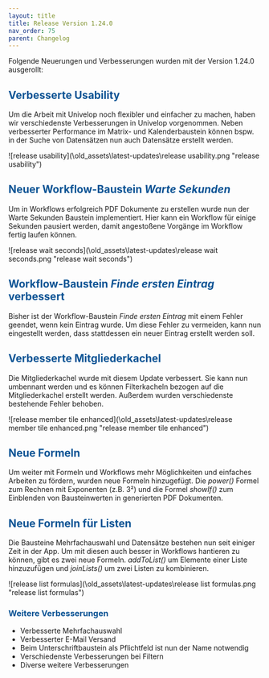 ```yaml
---
layout: title
title: Release Version 1.24.0
nav_order: 75
parent: Changelog
---
```


Folgende Neuerungen und Verbesserungen wurden mit der Version 1.24.0 ausgerollt:

## <span style="color:#0b5394">**Verbesserte Usability**</span>

Um die Arbeit mit Univelop noch flexibler und einfacher zu machen, haben wir verschiedenste Verbesserungen in Univelop vorgenommen. Neben verbesserter Performance im Matrix- und Kalenderbaustein können bspw. in der Suche von Datensätzen nun auch Datensätze erstellt werden.

![release usability](\old_assets\latest-updates\release usability.png "release usability")

## <span style="color:#0b5394">**Neuer Workflow-Baustein _Warte Sekunden_**</span>

Um in Workflows erfolgreich PDF Dokumente zu erstellen wurde nun der Warte Sekunden Baustein implementiert.
Hier kann ein Workflow für einige Sekunden pausiert werden, damit angestoßene Vorgänge im Workflow fertig laufen können.

![release wait seconds](\old_assets\latest-updates\release wait seconds.png "release wait seconds")

## <span style="color:#0b5394">**Workflow-Baustein _Finde ersten Eintrag_ verbessert**</span>

Bisher ist der Workflow-Baustein _Finde ersten Eintrag_ mit einem Fehler geendet, wenn kein Eintrag wurde.
Um diese Fehler zu vermeiden, kann nun eingestellt werden, dass stattdessen ein neuer Eintrag erstellt werden soll.

## <span style="color:#0b5394">**Verbesserte Mitgliederkachel**</span>

Die Mitgliederkachel wurde mit diesem Update verbessert. Sie kann nun umbennant werden und es können Filterkacheln bezogen auf die Mitgliederkachel erstellt werden. Außerdem wurden verschiedenste bestehende Fehler behoben.

![release member tile enhanced](\old_assets\latest-updates\release member tile enhanced.png "release member tile enhanced")

## <span style="color:#0b5394">**Neue Formeln**</span>

Um weiter mit Formeln und Workflows mehr Möglichkeiten und einfaches Arbeiten zu fördern, wurden neue Formeln hinzugefügt. Die _power()_ Formel zum Rechnen mit Exponenten (z.B. 3²) und die Formel _showIf()_ zum Einblenden von Bausteinwerten in generierten PDF Dokumenten.

## <span style="color:#0b5394">**Neue Formeln für Listen**</span>

Die Bausteine Mehrfachauswahl und Datensätze bestehen nun seit einiger Zeit in der App. Um mit diesen auch besser in Workflows hantieren zu können, gibt es zwei neue Formeln. _addToList()_ um Elemente einer Liste hinzuzufügen und _joinLists()_ um zwei Listen zu kombinieren.

![release list formulas](\old_assets\latest-updates\release list formulas.png "release list formulas")

### <span style="color:#0b5394">**Weitere Verbesserungen**</span>

-   Verbesserte Mehrfachauswahl
-   Verbesserter E-Mail Versand
-   Beim Unterschriftbaustein als Pflichtfeld ist nun der Name notwendig
-   Verschiedenste Verbesserungen bei Filtern
-   Diverse weitere Verbesserungen
